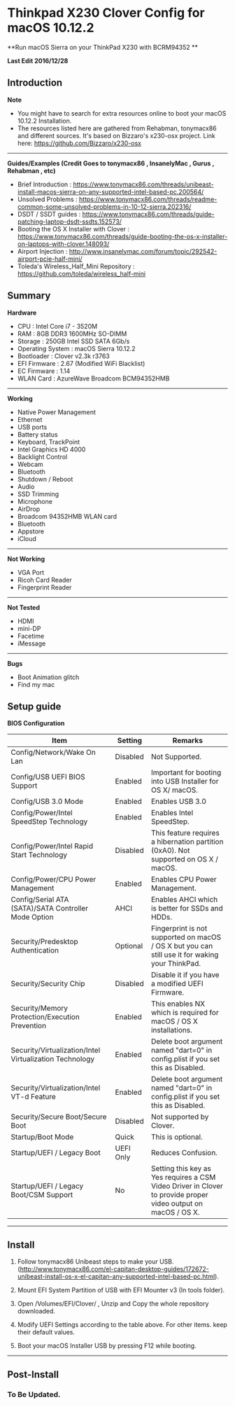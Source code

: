 # Thinkpad X230 Clover Config for macOS 10.12.2


**Run macOS Sierra on your ThinkPad X230 with BCRM94352 **

**Last Edit 2016/12/28**

## Introduction

**Note**

 - You might have to search for extra resources online to boot your macOS 10.12.2 Installation.
 -  The resources listed here are gathered from Rehabman, tonymacx86 and different sources. It's based on Bizzaro's x230-osx project. Link here: https://github.com/Bizzaro/x230-osx

------

**Guides/Examples (Credit Goes to tonymacx86 , InsanelyMac , Gurus , Rehabman , etc)**

 - Brief Introduction : https://www.tonymacx86.com/threads/unibeast-install-macos-sierra-on-any-supported-intel-based-pc.200564/
 -  Unsolved Problems : https://www.tonymacx86.com/threads/readme-common-some-unsolved-problems-in-10-12-sierra.202316/
 - DSDT / SSDT guides : https://www.tonymacx86.com/threads/guide-patching-laptop-dsdt-ssdts.152573/
 - Booting the OS X Installer with Clover : https://www.tonymacx86.com/threads/guide-booting-the-os-x-installer-on-laptops-with-clover.148093/
 - Airport Injection : http://www.insanelymac.com/forum/topic/292542-airport-pcie-half-mini/
 - Toleda's Wireless_Half_Mini Repository : https://github.com/toleda/wireless_half-mini
 

## Summary

**Hardware**

 - CPU : Intel Core i7 - 3520M
 - RAM : 8GB DDR3 1600MHz SO-DIMM
 - Storage : 250GB Intel SSD SATA 6Gb/s
 - Operating System : macOS Sierra 10.12.2
 - Bootloader : Clover v2.3k r3763 
 - EFI Firmware : 2.67 (Modified WiFi Blacklist)
 - EC Firmware : 1.14
 - WLAN Card : AzureWave Broadcom BCM94352HMB 

-----

**Working**

 - Native Power Management 
 - Ethernet 
 - USB ports 
 - Battery status
 - Keyboard, TrackPoint
 - Intel Graphics HD 4000 
 - Backlight Control
 - Webcam
 - Bluetooth
 - Shutdown / Reboot
 - Audio
 - SSD Trimming
 - Microphone
 - AirDrop 
 - Broadcom 94352HMB WLAN card
 - Bluetooth
 - Appstore
 - iCloud
 
-----

**Not Working**

 - VGA Port
 - Ricoh Card Reader
 - Fingerprint Reader
 
-----

**Not Tested**
 - HDMI 
 - mini-DP
 - Facetime
 - iMessage

-----

**Bugs**
 - Boot Animation glitch 
 - Find my mac


## Setup guide

**BIOS Configuration**

| Item                                                    	| Setting   	| Remarks                                                                                                       	|
|---------------------------------------------------------	|-----------	|---------------------------------------------------------------------------------------------------------------	|
| Config/Network/Wake On Lan                              	| Disabled  	| Not Supported.                                                                                                	|
| Config/USB UEFI BIOS Support                            	| Enabled   	| Important for booting into USB Installer for OS X/ macOS.                                                     	|
| Config/USB 3.0 Mode                                     	| Enabled   	| Enables USB 3.0                                                                                               	|
| Config/Power/Intel SpeedStep Technology                 	| Enabled   	| Enables Intel SpeedStep.                                                                                      	|
| Config/Power/Intel Rapid Start Technology               	| Disabled  	| This feature requires a hibernation partition (0xA0). Not supported on OS X / macOS.                          	|
| Config/Power/CPU Power Management                       	| Enabled   	| Enables CPU Power Management.                                                                                 	|
| Config/Serial ATA (SATA)/SATA Controller Mode Option    	| AHCI      	| Enables AHCI which is better for SSDs and HDDs.                                                               	|
| Security/Predesktop Authentication                      	| Optional  	| Fingerprint is not supported on macOS / OS X but you can still use it for waking your ThinkPad.               	|
| Security/Security Chip                                  	| Disabled  	| Disable it if you have a modified UEFI Firmware.                                                              	|
| Security/Memory Protection/Execution Prevention         	| Enabled   	| This enables NX which is required for macOS / OS X installations.                                             	|
| Security/Virtualization/Intel Virtualization Technology 	| Enabled   	| Delete boot argument named "dart=0" in config.plist if you set this as Disabled.                              	|
| Security/Virtualization/Intel VT-d Feature              	| Enabled   	| Delete boot argument named "dart=0" in config.plist if you set this as Disabled.                              	|
| Security/Secure Boot/Secure Boot                        	| Disabled  	| Not supported by Clover.                                                                                      	|
| Startup/Boot Mode                                       	| Quick     	| This is optional.                                                                                             	|
| Startup/UEFI / Legacy Boot                              	| UEFI Only 	| Reduces Confusion.                                                                                            	|
| Startup/UEFI / Legacy Boot/CSM Support                  	| No        	| Setting this key as Yes requires a CSM Video Driver in Clover to provide proper video output on macOS / OS X. 	|

---------

## Install

1. Follow tonymacx86 Unibeast steps to make your USB. (http://www.tonymacx86.com/el-capitan-desktop-guides/172672-unibeast-install-os-x-el-capitan-any-supported-intel-based-pc.html).

2.  Mount EFI System Partition of USB with EFI Mounter v3 (In tools folder).

3.  Open /Volumes/EFI/Clover/ , Unzip and Copy the whole repository downloaded.

4.  Modify UEFI Settings according to the table above. For other items. keep their default values.

5.  Boot your macOS Installer USB by pressing F12 while booting.

--------

## Post-Install



### To Be Updated. ###
